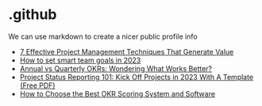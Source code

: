 # .github
We can use markdown to create a nicer public profile info
 <!-- BLOG-POST-LIST:START -->
- [7 Effective Project Management Techniques That Generate Value](https://blog.weekdone.com/project-management-techniques/)
- [How to set smart team goals in 2023](https://blog.weekdone.com/how-to-set-smart-team-goals/)
- [Annual vs Quarterly OKRs: Wondering What Works Better?](https://blog.weekdone.com/when-to-use-annual-okrs-and-when-to-use-quarterly/)
- [Project Status Reporting 101: Kick Off Projects in 2023 With A Template &lpar;Free PDF&rpar;](https://blog.weekdone.com/weekly-project-status-report-template/)
- [How to Choose the Best OKR Scoring System and Software](https://blog.weekdone.com/okr-scoring/)
<!-- BLOG-POST-LIST:END -->
